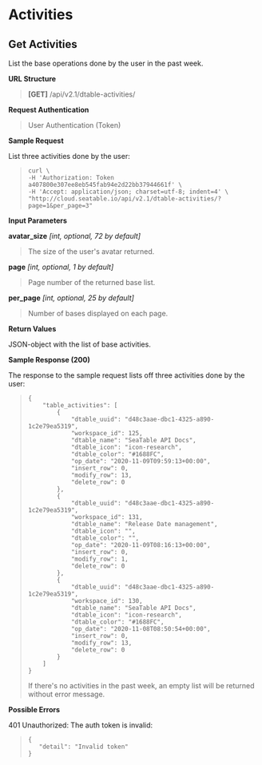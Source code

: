 # Activities

## Get Activities

List the base operations done by the user in the past week.

**URL Structure**

> **\[GET]** /api/v2.1/dtable-activities/

**Request Authentication**

> User Authentication (Token)

**Sample Request**

List three activities done by the user:

> ```
> curl \
> -H 'Authorization: Token a407800e307ee8eb545fab94e2d22bb37944661f' \
> -H 'Accept: application/json; charset=utf-8; indent=4' \
> "http://cloud.seatable.io/api/v2.1/dtable-activities/?page=1&per_page=3"
>
> ```

**Input Parameters**

**avatar_size** _\[int, optional, 72 by default]_ 

> The size of the user's avatar returned.

**page** _\[int, optional, 1 by default]_ 

> Page number of the returned base list.

**per_page** _\[int, optional, 25 by default]_

> Number of bases displayed on each page.

**Return Values**

JSON-object with the list of base activities.

**Sample Response (200)**

The response to the sample request lists off three activities done by the user:

> ```
> {
>     "table_activities": [
>         {
>             "dtable_uuid": "d48c3aae-dbc1-4325-a890-1c2e79ea5319",
>             "workspace_id": 125,
>             "dtable_name": "SeaTable API Docs",
>             "dtable_icon": "icon-research",
>             "dtable_color": "#1688FC",
>             "op_date": "2020-11-09T09:59:13+00:00",
>             "insert_row": 0,
>             "modify_row": 13,
>             "delete_row": 0
>         },
>         {
>             "dtable_uuid": "d48c3aae-dbc1-4325-a890-1c2e79ea5319",
>             "workspace_id": 131,
>             "dtable_name": "Release Date management",
>             "dtable_icon": "",
>             "dtable_color": "",
>             "op_date": "2020-11-09T08:16:13+00:00",
>             "insert_row": 0,
>             "modify_row": 1,
>             "delete_row": 0
>         },
>         {
>             "dtable_uuid": "d48c3aae-dbc1-4325-a890-1c2e79ea5319",
>             "workspace_id": 130,
>             "dtable_name": "SeaTable API Docs",
>             "dtable_icon": "icon-research",
>             "dtable_color": "#1688FC",
>             "op_date": "2020-11-08T08:50:54+00:00",
>             "insert_row": 0,
>             "modify_row": 13,
>             "delete_row": 0
>         }
>     ]
> }
>
> ```
>
> If there's no activities in the past week, an empty list will be returned without error message.

**Possible Errors**

401 Unauthorized: The auth token is invalid:

> ```
> {
>    "detail": "Invalid token"
> }
>
> ```


